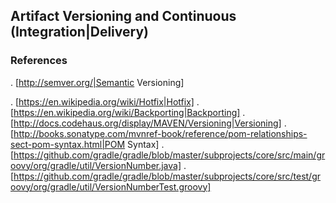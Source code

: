 ## Artifact Versioning and Continuous (Integration|Delivery)


### 


### References
  . [http://semver.org/|Semantic Versioning]
  
  . [https://en.wikipedia.org/wiki/Hotfix|Hotfix]
  . [https://en.wikipedia.org/wiki/Backporting|Backporting]
  . [http://docs.codehaus.org/display/MAVEN/Versioning|Versioning]
  . [http://books.sonatype.com/mvnref-book/reference/pom-relationships-sect-pom-syntax.html|POM Syntax]
  . [https://github.com/gradle/gradle/blob/master/subprojects/core/src/main/groovy/org/gradle/util/VersionNumber.java]
  . [https://github.com/gradle/gradle/blob/master/subprojects/core/src/test/groovy/org/gradle/util/VersionNumberTest.groovy]






